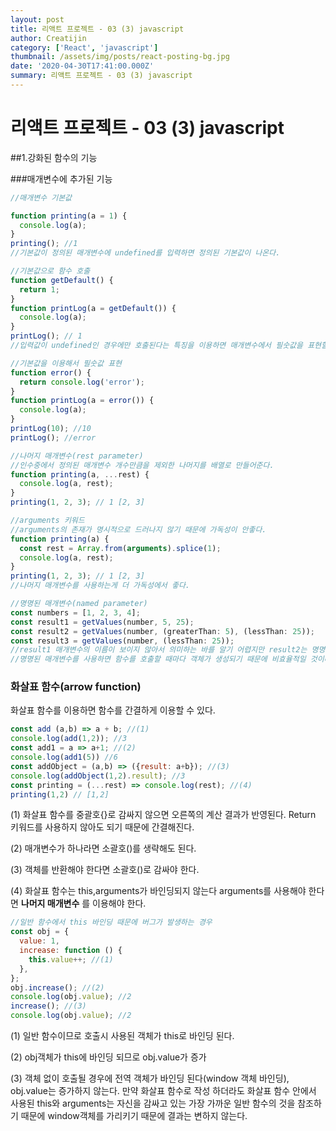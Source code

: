 ```yaml
---
layout: post
title: 리액트 프로젝트 - 03 (3) javascript
author: Creatijin
category: ['React', 'javascript']
thumbnail: /assets/img/posts/react-posting-bg.jpg
date: '2020-04-30T17:41:00.000Z'
summary: 리액트 프로젝트 - 03 (3) javascript
---
```


# 리액트 프로젝트 - 03 (3) javascript

##1.강화된 함수의 기능

###매개변수에 추가된 기능

```javascript
//매개변수 기본값

function printing(a = 1) {
  console.log(a);
}
printing(); //1
//기본값이 정의된 매개변수에 undefined를 입력하면 정의된 기본값이 나온다.

//기본값으로 함수 호출
function getDefault() {
  return 1;
}
function printLog(a = getDefault()) {
  console.log(a);
}
printLog(); // 1
//입력값이 undefined인 경우에만 호출된다는 특징을 이용하면 매개변수에서 필숫값을 표현할 수 있다.

//기본값을 이용해서 필숫값 표현
function error() {
  return console.log('error');
}
function printLog(a = error()) {
  console.log(a);
}
printLog(10); //10
printLog(); //error

//나머지 매개변수(rest parameter)
//인수중에서 정의된 매개변수 개수만큼을 제외한 나머지를 배열로 만들어준다.
function printing(a, ...rest) {
  console.log(a, rest);
}
printing(1, 2, 3); // 1 [2, 3]

//arguments 키워드
//arguments의 존재가 명시적으로 드러나지 않기 때문에 가독성이 안좋다.
function printing(a) {
  const rest = Array.from(arguments).splice(1);
  console.log(a, rest);
}
printing(1, 2, 3); // 1 [2, 3]
//나머지 매개변수를 사용하는게 더 가독성에서 좋다.

//명명된 매개변수(named parameter)
const numbers = [1, 2, 3, 4];
const result1 = getValues(number, 5, 25);
const result2 = getValues(number, (greaterThan: 5), (lessThan: 25));
const result3 = getValues(number, (lessThan: 25));
//result1 매개변수의 이름이 보이지 않아서 의미하는 바를 알기 어렵지만 result2는 명명된 매개변수를 이용하여 매개변수의 이름을 노출시킬 수 있다. result3의 경우 명명된 매개변수를 사용하면 필요한 인수만 넣어주어 선택적 매개변수가 늘어나도 별문제 없이 사용할 수 있다.
//명명된 매개변수를 사용하면 함수를 호출할 때마다 객체가 생성되기 때문에 비효율적일 것이라고 생각할 수 있지만 자바스크립트 엔진이 최적화를 통해 새로운 객체를 생성하지 않는다.
```

### 화살표 함수(arrow function)

화살표 함수를 이용하면 함수를 간결하게 이용할 수 있다.

```javascript
const add (a,b) => a + b; //(1)
console.log(add(1,2)); //3
const add1 = a => a+1; //(2)
console.log(add1(5)) //6
const addObject = (a,b) => ({result: a+b}); //(3)
console.log(addObject(1,2).result); //3
const printing = (...rest) => console.log(rest); //(4)
printing(1,2) // [1,2]
```

(1) 화살표 함수를 중괄호{}로 감싸지 않으면 오른쪽의 계산 결과가 반영된다. Return 키워드를 사용하지 않아도 되기 때문에 간결해진다.

(2) 매개변수가 하나라면 소괄호()를 생략해도 된다.

(3) 객체를 반환해야 한다면 소괄호()로 감싸야 한다.

(4) 화살표 함수는 this,arguments가 바인딩되지 않는다 arguments를 사용해야 한다면 **나머지 매개변수** 를 이용해야 한다.

```javascript
//일반 함수에서 this 바인딩 때문에 버그가 발생하는 경우
const obj = {
  value: 1,
  increase: function () {
    this.value++; //(1)
  },
};
obj.increase(); //(2)
console.log(obj.value); //2
increase(); //(3)
console.log(obj.value); //2
```

(1) 일반 함수이므로 호출시 사용된 객체가 this로 바인딩 된다.

(2) obj객체가 this에 바인딩 되므로 obj.value가 증가

(3) 객체 없이 호출될 경우에 전역 객체가 바인딩 된다(window 객체 바인딩), obj.value는 증가하지 않는다. 만약 화살표 함수로 작성 하더라도 화살표 함수 안에서 사용된 this와 arguments는 자신을 감싸고 있는 가장 가까운 일반 함수의 것을 참조하기 때문에 window객체를 가리키기 때문에 결과는 변하지 않는다.
